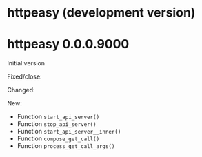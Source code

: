 # httpeasy (development version)

# httpeasy 0.0.0.9000

Initial version

Fixed/close:

Changed:

New:

- Function `start_api_server()`
- Function `stop_api_server()`
- Function `start_api_server__inner()`
- Function `compose_get_call()`
- Function `process_get_call_args()`
